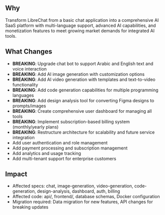 ## Why
Transform LibreChat from a basic chat application into a comprehensive AI SaaS platform with multi-language support, advanced AI capabilities, and monetization features to meet growing market demands for integrated AI tools.

## What Changes
- **BREAKING**: Upgrade chat bot to support Arabic and English text and voice interaction
- **BREAKING**: Add AI image generation with customization options
- **BREAKING**: Add AI video generation with templates and text-to-video functionality
- **BREAKING**: Add code generation capabilities for multiple programming languages
- **BREAKING**: Add design analysis tool for converting Figma designs to prompts/images
- **BREAKING**: Create comprehensive user dashboard for managing all tools
- **BREAKING**: Implement subscription-based billing system (monthly/yearly plans)
- **BREAKING**: Restructure architecture for scalability and future service integration
- Add user authentication and role management
- Add payment processing and subscription management
- Add analytics and usage tracking
- Add multi-tenant support for enterprise customers

## Impact
- Affected specs: chat, image-generation, video-generation, code-generation, design-analysis, dashboard, auth, billing
- Affected code: api/, frontend/, database schemas, Docker configuration
- Migration required: Data migration for new features, API changes for breaking updates

